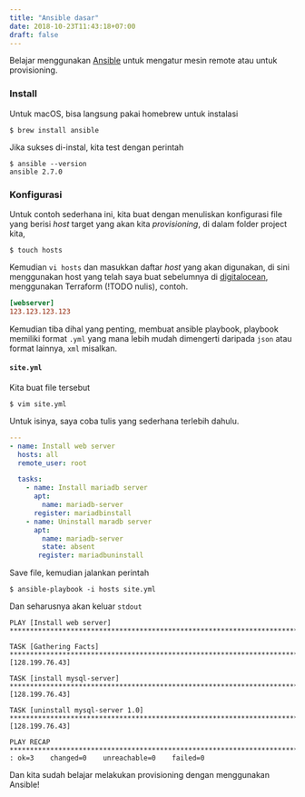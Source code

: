 ```yaml
---
title: "Ansible dasar"
date: 2018-10-23T11:43:18+07:00
draft: false
---
```


Belajar menggunakan [Ansible](https://ansible.com/) untuk mengatur mesin remote atau untuk provisioning.

### Install
Untuk macOS, bisa langsung pakai homebrew untuk instalasi

```shell
$ brew install ansible
```
Jika sukses di-instal, kita test dengan perintah 
```shell
$ ansible --version
ansible 2.7.0
```

### Konfigurasi
Untuk contoh sederhana ini, kita buat dengan menuliskan konfigurasi file yang berisi *host* target yang akan kita *provisioning*, di dalam folder project kita,
```shell
$ touch hosts
```

Kemudian `vi hosts` dan masukkan daftar *host* yang akan digunakan, di sini menggunakan host yang telah saya buat sebelumnya di [digitalocean](https://m.do.co/c/714b3c32b2e7), menggunakan Terraform (!TODO nulis), contoh.

```ini
[webserver]
123.123.123.123
```
Kemudian tiba dihal yang penting, membuat ansible playbook, playbook memiliki format `.yml` yang mana lebih mudah dimengerti daripada `json` atau format lainnya, `xml` misalkan.

#### `site.yml`
Kita buat file tersebut 
```shell
$ vim site.yml
```
Untuk isinya, saya coba tulis yang sederhana terlebih dahulu.

```YAML
---
- name: Install web server
  hosts: all
  remote_user: root

  tasks:
    - name: Install mariadb server
      apt:
        name: mariadb-server
      register: mariadbinstall
    - name: Uninstall maradb server
      apt:
        name: mariadb-server
        state: absent
       register: mariadbuninstall

```

Save file, kemudian jalankan perintah
```shell
$ ansible-playbook -i hosts site.yml
```

Dan seharusnya akan keluar `stdout`

```shell
PLAY [Install web server] *****************************************************************************************

TASK [Gathering Facts] *****************************************************************************************ok: [128.199.76.43]

TASK [install mysql-server] *****************************************************************************************ok: [128.199.76.43]

TASK [uninstall mysql-server 1.0] *****************************************************************************************ok: [128.199.76.43]

PLAY RECAP *****************************************************************************************128.199.76.43              : ok=3    changed=0    unreachable=0    failed=0
```

Dan kita sudah belajar melakukan provisioning dengan menggunakan Ansible!